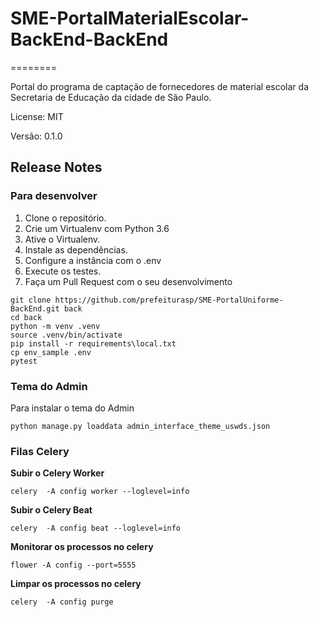 # SME-PortalMaterialEscolar-BackEnd-BackEnd
========

Portal do programa de captação de fornecedores de material escolar da Secretaria de Educação da cidade de São Paulo.

License: MIT

Versão: 0.1.0


## Release Notes


### Para desenvolver

1.  Clone o repositório.
2.  Crie um Virtualenv com Python 3.6
3.  Ative o Virtualenv.
4.  Instale as dependências.
5.  Configure a instância com o .env
6.  Execute os testes.
7.  Faça um Pull Request com o seu desenvolvimento

```console
git clone https://github.com/prefeiturasp/SME-PortalUniforme-BackEnd.git back
cd back
python -m venv .venv
source .venv/bin/activate
pip install -r requirements\local.txt
cp env_sample .env
pytest
```

### Tema do Admin
Para instalar o tema do Admin

```console
python manage.py loaddata admin_interface_theme_uswds.json
```

### Filas Celery
**Subir o Celery Worker**
```console
celery  -A config worker --loglevel=info
```

**Subir o Celery Beat**
```console
celery  -A config beat --loglevel=info
```

**Monitorar os processos no celery**
```console
flower -A config --port=5555
```

**Limpar os processos no celery**
```console
celery  -A config purge
```
